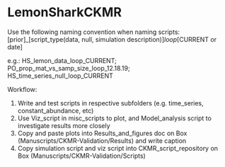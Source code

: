 # LemonSharkCKMR
Use the following naming convention when naming scripts:
[prior]_[script_type(data, null, simulation description)]_loop_[CURRENT or date]

e.g.: HS_lemon_data_loop_CURRENT; PO_prop_mat_vs_samp_size_loop_12.18.19; HS_time_series_null_loop_CURRENT

Workflow:
1) Write and test scripts in respective subfolders (e.g. time_series, constant_abundance, etc)
2) Use Viz_script in misc_scripts to plot, and Model_analysis script to investigate results more closely
3) Copy and paste plots into Results_and_figures doc on Box (Manuscripts/CKMR-Validation/Results) and write caption
4) Copy simulation script and viz script into CKMR_script_repository on Box (Manuscripts/CKMR-Validation/Scripts)
